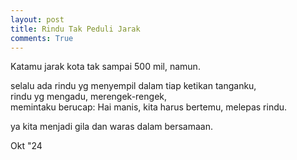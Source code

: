 ```yaml
---
layout: post
title: Rindu Tak Peduli Jarak
comments: True
---
```


Katamu jarak kota tak sampai 500 mil, namun.

selalu ada rindu yg menyempil dalam tiap ketikan tanganku,  
rindu yg mengadu, merengek-rengek,  
memintaku berucap: Hai manis, kita harus bertemu, melepas rindu.

ya kita menjadi gila dan waras dalam bersamaan.

Okt "24
